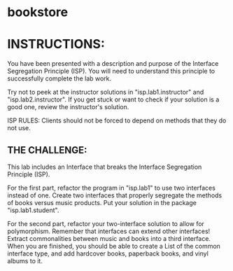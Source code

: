 # bookstore

INSTRUCTIONS:
===================================
You have been presented with a description and purpose of the
Interface Segregation Principle (ISP). You will need to understand this
principle to successfully complete the lab work.

Try not to peek at the instructor solutions in "isp.lab1.instructor" and
"isp.lab2.instructor". If you get stuck or want to check if your solution is
a good one, review the instructor's solution.

ISP RULES:
Clients should not be forced to depend on methods that they do not use.

THE CHALLENGE:
--------------
This lab includes an Interface that breaks the Interface Segregation Principle (ISP).

For the first part, refactor the program in "isp.lab1" to use two interfaces
instead of one. Create two interfaces that properly segregate the methods of
books versus music products. Put your solution in the package "isp.lab1.student".

For the second part, refactor your two-interface solution to allow for
polymorphism. Remember that interfaces can extend other interfaces! Extract
commonalities between music and books into a third interface. When you are
finished, you should be able to create a List of the common interface type, and
add hardcover books, paperback books, and vinyl albums to it.
